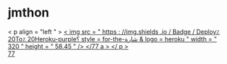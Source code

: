 # jmthon

< p  align = "left " > <a href = "https://heroku.com/deploy؟template=https://github.com/@Gazivi/roz"> < img src = " https : //img.shields  .io / Badge / Deploy٪ 20To٪ 20Heroku-purple؟ style = for-the-شارة & logo = heroku " width = " 320 " height = " 58.45 " /> </77 a > </ p >    
77
